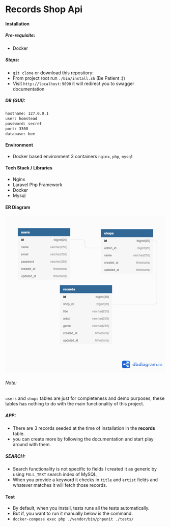 # Records Shop Api

#### Installation
##### Pre-requisite:
- Docker
##### Steps:
- ``git clone`` or download this repository:
- From project root run ``./bin/install.sh`` (Be Patient :))
- Visit ``http://localhost:9090`` it will redirect you to swagger documentation


##### DB (GUI):

``` 
hostname: 127.0.0.1
user: homstead
password: secret
port: 3308
database: bee
   ```
#### Environment

- Docker based environment 3 containers ``nginx``, ``php``, ``mysql``

#### Tech Stack / Libraries

- Nginx
- Laravel Php Framework
- Docker
- Mysql

#### ER Diagram
![ER-Diagram](src/resources/img/ER-Diagram.png)

###### Note:
``users`` and ``shops`` tables are just for completeness and demo purposes, these tables has nothing to do with the main functionality of this project.

##### APP:
- There are 3 records seeded at the time of installation in the **records** table.
- you can create more by following the documentation and start play around with them.

##### SEARCH:
- Search functionality is not specific to fields I created it as generic by using ``FULL_TEXT`` search index of MySQL,
- When you provide a keyword it checks in ``title`` and ``artist`` fields and whatever matches it will fetch those records.

#### Test
- By default, when you install, tests runs all the tests automatically.
- But if, you want to run it manually below is the command.
- ``docker-compose exec php ./vendor/bin/phpunit ./tests/``